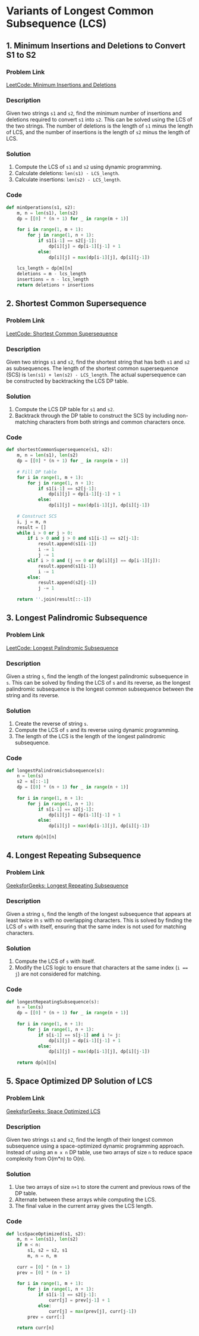 # Variants of Longest Common Subsequence (LCS)

## 1. Minimum Insertions and Deletions to Convert S1 to S2

### Problem Link
[LeetCode: Minimum Insertions and Deletions](https://leetcode.com/problems/delete-operation-for-two-strings/)

### Description
Given two strings `s1` and `s2`, find the minimum number of insertions and deletions required to convert `s1` into `s2`. This can be solved using the LCS of the two strings. The number of deletions is the length of `s1` minus the length of LCS, and the number of insertions is the length of `s2` minus the length of LCS.

### Solution
1. Compute the LCS of `s1` and `s2` using dynamic programming.
2. Calculate deletions: `len(s1) - LCS_length`.
3. Calculate insertions: `len(s2) - LCS_length`.

### Code
```python
def minOperations(s1, s2):
    m, n = len(s1), len(s2)
    dp = [[0] * (n + 1) for _ in range(m + 1)]
    
    for i in range(1, m + 1):
        for j in range(1, n + 1):
            if s1[i-1] == s2[j-1]:
                dp[i][j] = dp[i-1][j-1] + 1
            else:
                dp[i][j] = max(dp[i-1][j], dp[i][j-1])
                
    lcs_length = dp[m][n]
    deletions = m - lcs_length
    insertions = n - lcs_length
    return deletions + insertions
```

## 2. Shortest Common Supersequence

### Problem Link
[LeetCode: Shortest Common Supersequence](https://leetcode.com/problems/shortest-common-supersequence/)

### Description
Given two strings `s1` and `s2`, find the shortest string that has both `s1` and `s2` as subsequences. The length of the shortest common supersequence (SCS) is `len(s1) + len(s2) - LCS_length`. The actual supersequence can be constructed by backtracking the LCS DP table.

### Solution
1. Compute the LCS DP table for `s1` and `s2`.
2. Backtrack through the DP table to construct the SCS by including non-matching characters from both strings and common characters once.

### Code
```python
def shortestCommonSupersequence(s1, s2):
    m, n = len(s1), len(s2)
    dp = [[0] * (n + 1) for _ in range(m + 1)]
    
    # Fill DP table
    for i in range(1, m + 1):
        for j in range(1, n + 1):
            if s1[i-1] == s2[j-1]:
                dp[i][j] = dp[i-1][j-1] + 1
            else:
                dp[i][j] = max(dp[i-1][j], dp[i][j-1])
    
    # Construct SCS
    i, j = m, n
    result = []
    while i > 0 or j > 0:
        if i > 0 and j > 0 and s1[i-1] == s2[j-1]:
            result.append(s1[i-1])
            i -= 1
            j -= 1
        elif i > 0 and (j == 0 or dp[i][j] == dp[i-1][j]):
            result.append(s1[i-1])
            i -= 1
        else:
            result.append(s2[j-1])
            j -= 1
            
    return ''.join(result[::-1])
```

## 3. Longest Palindromic Subsequence

### Problem Link
[LeetCode: Longest Palindromic Subsequence](https://leetcode.com/problems/longest-palindromic-subsequence/)

### Description
Given a string `s`, find the length of the longest palindromic subsequence in `s`. This can be solved by finding the LCS of `s` and its reverse, as the longest palindromic subsequence is the longest common subsequence between the string and its reverse.

### Solution
1. Create the reverse of string `s`.
2. Compute the LCS of `s` and its reverse using dynamic programming.
3. The length of the LCS is the length of the longest palindromic subsequence.

### Code
```python
def longestPalindromicSubsequence(s):
    n = len(s)
    s2 = s[::-1]
    dp = [[0] * (n + 1) for _ in range(n + 1)]
    
    for i in range(1, n + 1):
        for j in range(1, n + 1):
            if s[i-1] == s2[j-1]:
                dp[i][j] = dp[i-1][j-1] + 1
            else:
                dp[i][j] = max(dp[i-1][j], dp[i][j-1])
                
    return dp[n][n]
```

## 4. Longest Repeating Subsequence

### Problem Link
[GeeksforGeeks: Longest Repeating Subsequence](https://www.geeksforgeeks.org/longest-repeating-subsequence/)

### Description
Given a string `s`, find the length of the longest subsequence that appears at least twice in `s` with no overlapping characters. This is solved by finding the LCS of `s` with itself, ensuring that the same index is not used for matching characters.

### Solution
1. Compute the LCS of `s` with itself.
2. Modify the LCS logic to ensure that characters at the same index (`i == j`) are not considered for matching.

### Code
```python
def longestRepeatingSubsequence(s):
    n = len(s)
    dp = [[0] * (n + 1) for _ in range(n + 1)]
    
    for i in range(1, n + 1):
        for j in range(1, n + 1):
            if s[i-1] == s[j-1] and i != j:
                dp[i][j] = dp[i-1][j-1] + 1
            else:
                dp[i][j] = max(dp[i-1][j], dp[i][j-1])
                
    return dp[n][n]
```

## 5. Space Optimized DP Solution of LCS

### Problem Link
[GeeksforGeeks: Space Optimized LCS](https://www.geeksforgeeks.org/space-optimized-solution-lcs/)

### Description
Given two strings `s1` and `s2`, find the length of their longest common subsequence using a space-optimized dynamic programming approach. Instead of using an `m x n` DP table, use two arrays of size `n` to reduce space complexity from O(m*n) to O(n).

### Solution
1. Use two arrays of size `n+1` to store the current and previous rows of the DP table.
2. Alternate between these arrays while computing the LCS.
3. The final value in the current array gives the LCS length.

### Code
```python
def lcsSpaceOptimized(s1, s2):
    m, n = len(s1), len(s2)
    if m < n:
        s1, s2 = s2, s1
        m, n = n, m
    
    curr = [0] * (n + 1)
    prev = [0] * (n + 1)
    
    for i in range(1, m + 1):
        for j in range(1, n + 1):
            if s1[i-1] == s2[j-1]:
                curr[j] = prev[j-1] + 1
            else:
                curr[j] = max(prev[j], curr[j-1])
        prev = curr[:]
    
    return curr[n]
```